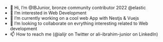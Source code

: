 - 👋 Hi, I’m @IBJunior, bronze community contributor 2022 @elastic
- 👀 I’m interested in Web Development
- 🌱 I’m currently working on a cool web App with Nestjs & Vuejs
- 💞️ I’m looking to collaborate on evrything interesting related to Web development 
- 📫 How to reach me (@ialijr on Twitter or ali-ibrahim-junior on LinkedIn)

<!---
IBJunior/IBJunior is a ✨ special ✨ repository because its `README.md` (this file) appears on your GitHub profile.
You can click the Preview link to take a look at your changes.
--->

